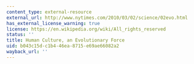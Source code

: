 ```yaml
---
content_type: external-resource
external_url: http://www.nytimes.com/2010/03/02/science/02evo.html
has_external_license_warning: true
license: https://en.wikipedia.org/wiki/All_rights_reserved
status: ''
title: Human Culture, an Evolutionary Force
uid: b043c15d-c1b4-46ea-8715-e69ae66082a2
wayback_url: ''
---
```

